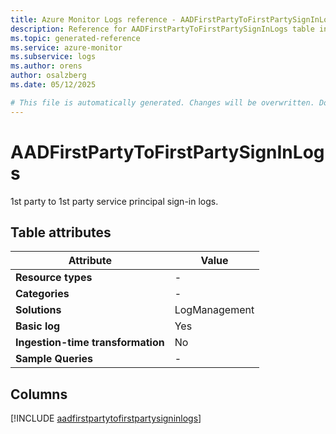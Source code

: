 ```yaml
---
title: Azure Monitor Logs reference - AADFirstPartyToFirstPartySignInLogs
description: Reference for AADFirstPartyToFirstPartySignInLogs table in Azure Monitor Logs.
ms.topic: generated-reference
ms.service: azure-monitor
ms.subservice: logs
ms.author: orens
author: osalzberg
ms.date: 05/12/2025

# This file is automatically generated. Changes will be overwritten. Do not change this file directly.
---
```


# AADFirstPartyToFirstPartySignInLogs

1st party to 1st party service principal sign-in logs.


## Table attributes

|Attribute|Value|
|---|---|
|**Resource types**|-|
|**Categories**|-|
|**Solutions**| LogManagement|
|**Basic log**|Yes|
|**Ingestion-time transformation**|No|
|**Sample Queries**|-|



## Columns
  
[!INCLUDE [aadfirstpartytofirstpartysigninlogs](~/reusable-content/ce-skilling/azure/includes/azure-monitor/reference/tables/aadfirstpartytofirstpartysigninlogs-include.md)]
